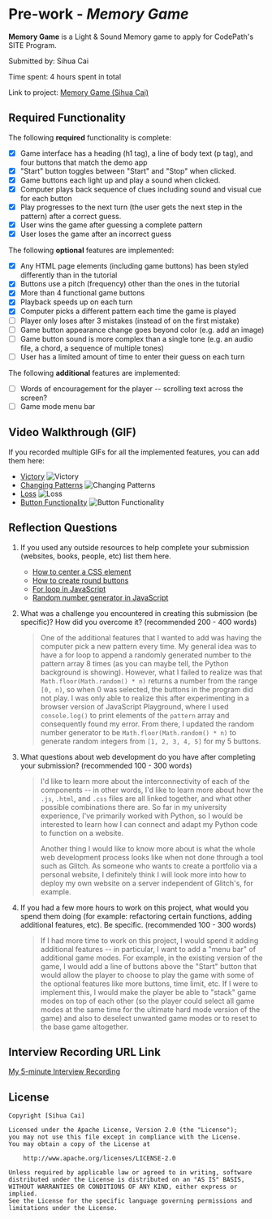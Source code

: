 # Pre-work - *Memory Game*

**Memory Game** is a Light & Sound Memory game to apply for CodePath's SITE Program. 

Submitted by: Sihua Cai

Time spent: 4 hours spent in total

Link to project: [Memory Game (Sihua Cai)](https://glitch.com/edit/#!/occipital-determined-cerise?path=script.js%3A14%3A0)

## Required Functionality

The following **required** functionality is complete:

* [x] Game interface has a heading (h1 tag), a line of body text (p tag), and four buttons that match the demo app
* [x] "Start" button toggles between "Start" and "Stop" when clicked. 
* [x] Game buttons each light up and play a sound when clicked. 
* [x] Computer plays back sequence of clues including sound and visual cue for each button
* [x] Play progresses to the next turn (the user gets the next step in the pattern) after a correct guess. 
* [x] User wins the game after guessing a complete pattern
* [x] User loses the game after an incorrect guess

The following **optional** features are implemented:

* [x] Any HTML page elements (including game buttons) has been styled differently than in the tutorial
* [x] Buttons use a pitch (frequency) other than the ones in the tutorial
* [x] More than 4 functional game buttons
* [x] Playback speeds up on each turn
* [x] Computer picks a different pattern each time the game is played
* [ ] Player only loses after 3 mistakes (instead of on the first mistake)
* [ ] Game button appearance change goes beyond color (e.g. add an image)
* [ ] Game button sound is more complex than a single tone (e.g. an audio file, a chord, a sequence of multiple tones)
* [ ] User has a limited amount of time to enter their guess on each turn

The following **additional** features are implemented:

- [ ] Words of encouragement for the player -- scrolling text across the screen?  
- [ ] Game mode menu bar 

## Video Walkthrough (GIF)

If you recorded multiple GIFs for all the implemented features, you can add them here:
* [Victory](http://g.recordit.co/Hs1S6v7jO5.gif)
![Victory](http://g.recordit.co/Hs1S6v7jO5.gif)
* [Changing Patterns](http://g.recordit.co/4zCBduyD43.gif)
![Changing Patterns](http://g.recordit.co/4zCBduyD43.gif) 
* [Loss](http://g.recordit.co/wLftJ4yT7Q.gif)
![Loss](http://g.recordit.co/wLftJ4yT7Q.gif)
* [Button Functionality](http://g.recordit.co/07ozxK70ib.gif)
![Button Functionality](http://g.recordit.co/07ozxK70ib.gif)

## Reflection Questions
1. If you used any outside resources to help complete your submission (websites, books, people, etc) list them here. 
    * [How to center a CSS element](https://stackoverflow.com/questions/34580572/center-h1-in-the-middle-of-screen)
    * [How to create round buttons ](https://www.w3schools.com/howto/howto_css_round_buttons.asp)
    * [For loop in JavaScript](https://www.w3schools.com/js/js_loop_for.asp)
    * [Random number generator in JavaScript](https://www.w3schools.com/js/js_random.asp)

2. What was a challenge you encountered in creating this submission (be specific)? How did you overcome it? (recommended 200 - 400 words) 
    > One of the additional features that I wanted to add was having the computer pick a new pattern every time. My general idea was to have a for loop to append a randomly generated number to the pattern array 8 times (as  you can maybe tell, the Python background is showing). However, what I failed to realize was that `Math.floor(Math.random() * n)` returns a number from the range `[0, n)`, so when 0 was selected, the buttons in the program did not play. I was only able to realize this after experimenting in a browser version of JavaScript Playground, where I used `console.log()` to print elements of the `pattern` array and consequently found my error. From there, I updated the random number generator to be `Math.floor(Math.random() * n)` to generate random integers from `[1, 2, 3, 4, 5]` for my 5 buttons.

3. What questions about web development do you have after completing your submission? (recommended 100 - 300 words) 
    > I'd like to learn more about the interconnectivity of each of the components -- in other words, I'd like to learn more about how the `.js`, `.html`, and `.css` files are all linked together, and what other possible combinations there are. So far in my university experience, I've primarily worked with Python, so I would be interested to learn how I can connect and adapt my Python code to function on a website. 
    > 
    > Another thing I would like to know more about is what the whole web development process looks like when not done through a tool such as Glitch. As someone who wants to create a portfolio via a personal website, I definitely think I will look more into how to deploy my own website on a server independent of Glitch's, for example.

4. If you had a few more hours to work on this project, what would you spend them doing (for example: refactoring certain functions, adding additional features, etc). Be specific. (recommended 100 - 300 words) 

    >If I had more time to work on this project, I would spend it adding additional features -- in particular, I want to add a "menu bar" of additional game modes. For example, in the existing version of the game, I would add a line of buttons above the "Start" button that would allow the player to choose to play the game with some of the optional features like more buttons, time limit, etc. If I were to implement this, I would make the player be able to "stack" game modes on top of each other (so the player could select all game modes at the same time for the ultimate hard mode version of the game) and also to deselect unwanted game modes or to reset to the base game altogether.



## Interview Recording URL Link

[My 5-minute Interview Recording](your-link-here)


## License

    Copyright [Sihua Cai]

    Licensed under the Apache License, Version 2.0 (the "License");
    you may not use this file except in compliance with the License.
    You may obtain a copy of the License at

        http://www.apache.org/licenses/LICENSE-2.0

    Unless required by applicable law or agreed to in writing, software
    distributed under the License is distributed on an "AS IS" BASIS,
    WITHOUT WARRANTIES OR CONDITIONS OF ANY KIND, either express or implied.
    See the License for the specific language governing permissions and
    limitations under the License.
